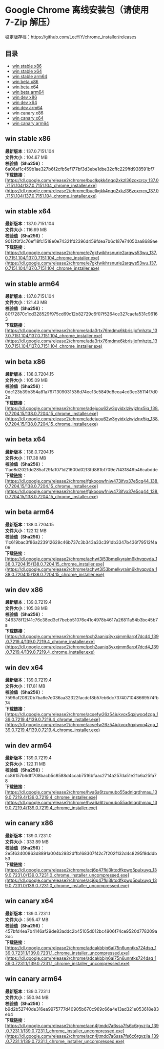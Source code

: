 # Google Chrome 离线安装包（请使用 7-Zip 解压）
稳定版存档：<https://github.com/LeeYiY/chrome_installer/releases>

## 目录
* [win stable x86](https://github.com/LeeYiY/chrome_installer?tab=readme-ov-file#win-stable-x86)
* [win stable x64](https://github.com/LeeYiY/chrome_installer?tab=readme-ov-file#win-stable-x64)
* [win stable arm64](https://github.com/LeeYiY/chrome_installer?tab=readme-ov-file#win-stable-arm64)
* [win beta x86](https://github.com/LeeYiY/chrome_installer?tab=readme-ov-file#win-beta-x86)
* [win beta x64](https://github.com/LeeYiY/chrome_installer?tab=readme-ov-file#win-beta-x64)
* [win beta arm64](https://github.com/LeeYiY/chrome_installer?tab=readme-ov-file#win-beta-arm64)
* [win dev x86](https://github.com/LeeYiY/chrome_installer?tab=readme-ov-file#win-dev-x86)
* [win dev x64](https://github.com/LeeYiY/chrome_installer?tab=readme-ov-file#win-dev-x64)
* [win dev arm64](https://github.com/LeeYiY/chrome_installer?tab=readme-ov-file#win-dev-arm64)
* [win canary x86](https://github.com/LeeYiY/chrome_installer?tab=readme-ov-file#win-canary-x86)
* [win canary x64](https://github.com/LeeYiY/chrome_installer?tab=readme-ov-file#win-canary-x64)
* [win canary arm64](https://github.com/LeeYiY/chrome_installer?tab=readme-ov-file#win-canary-arm64)

## win stable x86
**最新版本**：137.0.7151.104  
**文件大小**：104.67 MB  
**校验值（Sha256）**：6a06af1c459b1ae327b6f2cfb5ef177bf3d3ebe1dbe32cffc229ffd938591bf7  
**下载链接**：[https://dl.google.com/release2/chrome/buclkgkk4nqq2xkzl36zoxcrcy_137.0.7151.104/137.0.7151.104_chrome_installer.exe](https://dl.google.com/release2/chrome/buclkgkk4nqq2xkzl36zoxcrcy_137.0.7151.104/137.0.7151.104_chrome_installer.exe)  

## win stable x64
**最新版本**：137.0.7151.104  
**文件大小**：116.69 MB  
**校验值（Sha256）**：9012f0f2c76ef18fc1518e0e74321fd2396d459fdea7b6c187e74050aa8689ae  
**下载链接**：[https://dl.google.com/release2/chrome/e7gkfwikhrsnurie2arqws53wu_137.0.7151.104/137.0.7151.104_chrome_installer.exe](https://dl.google.com/release2/chrome/e7gkfwikhrsnurie2arqws53wu_137.0.7151.104/137.0.7151.104_chrome_installer.exe)  

## win stable arm64
**最新版本**：137.0.7151.104  
**文件大小**：121.43 MB  
**校验值（Sha256）**：80f72870c1cd328529f975cd69c12b82729c6f07f5264ce327caefa531c96163  
**下载链接**：[https://dl.google.com/release2/chrome/ada3rtx76mdmx6kbrisljofmhztq_137.0.7151.104/137.0.7151.104_chrome_installer.exe](https://dl.google.com/release2/chrome/ada3rtx76mdmx6kbrisljofmhztq_137.0.7151.104/137.0.7151.104_chrome_installer.exe)  

## win beta x86
**最新版本**：138.0.7204.15  
**文件大小**：105.09 MB  
**校验值（Sha256）**：0dc123b39b354a81a7971309031536d74ec13c5849d8eea4cd3ec35114f7d02e  
**下载链接**：[https://dl.google.com/release2/chrome/adejuou62w3gyidxlziwjzlnx5iq_138.0.7204.15/138.0.7204.15_chrome_installer.exe](https://dl.google.com/release2/chrome/adejuou62w3gyidxlziwjzlnx5iq_138.0.7204.15/138.0.7204.15_chrome_installer.exe)  

## win beta x64
**最新版本**：138.0.7204.15  
**文件大小**：117.38 MB  
**校验值（Sha256）**：11ae8d2021dd285af29fa1071d21600d02f3fd881bf709e7f431849b46cabdde  
**下载链接**：[https://dl.google.com/release2/chrome/fgkooowfniw473ifvx37e5cg44_138.0.7204.15/138.0.7204.15_chrome_installer.exe](https://dl.google.com/release2/chrome/fgkooowfniw473ifvx37e5cg44_138.0.7204.15/138.0.7204.15_chrome_installer.exe)  

## win beta arm64
**最新版本**：138.0.7204.15  
**文件大小**：122.12 MB  
**校验值（Sha256）**：11c619bac3f86a223912629c46b737c3b343a33c391db3347b436f79512f4a09  
**下载链接**：[https://dl.google.com/release2/chrome/achwt3i53bmelkyraim6khvqpvda_138.0.7204.15/138.0.7204.15_chrome_installer.exe](https://dl.google.com/release2/chrome/achwt3i53bmelkyraim6khvqpvda_138.0.7204.15/138.0.7204.15_chrome_installer.exe)  

## win dev x86
**最新版本**：139.0.7219.4  
**文件大小**：105.08 MB  
**校验值（Sha256）**：346378f12f41c76c38ed3ef7bebb51076e41c4978b4617a26811a54b3bc45b7a  
**下载链接**：[https://dl.google.com/release2/chrome/pch2aaniq3yxxjmm6arpf7dcd4_139.0.7219.4/139.0.7219.4_chrome_installer.exe](https://dl.google.com/release2/chrome/pch2aaniq3yxxjmm6arpf7dcd4_139.0.7219.4/139.0.7219.4_chrome_installer.exe)  

## win dev x64
**最新版本**：139.0.7219.4  
**文件大小**：117.81 MB  
**校验值（Sha256）**：7599af20820b7ba6e7e036aa32322facdcf8b57eb6dc7374071048669574fb74  
**下载链接**：[https://dl.google.com/release2/chrome/acsefw26z54iukvox5qxjwoq4zqa_139.0.7219.4/139.0.7219.4_chrome_installer.exe](https://dl.google.com/release2/chrome/acsefw26z54iukvox5qxjwoq4zqa_139.0.7219.4/139.0.7219.4_chrome_installer.exe)  

## win dev arm64
**最新版本**：139.0.7219.4  
**文件大小**：122.11 MB  
**校验值（Sha256）**：cc86157b6dff708bacb5c8588d4ccab7516bfaac2714a257da51e21b6a25fa78  
**下载链接**：[https://dl.google.com/release2/chrome/hva6a6tzumubo55adnlqrdhmau_139.0.7219.4/139.0.7219.4_chrome_installer.exe](https://dl.google.com/release2/chrome/hva6a6tzumubo55adnlqrdhmau_139.0.7219.4/139.0.7219.4_chrome_installer.exe)  

## win canary x86
**最新版本**：139.0.7231.0  
**文件大小**：333.89 MB  
**校验值（Sha256）**：2e5f63400863d8891a004b2932dffb168307f42c7f202f132d4c8295f8dddb53  
**下载链接**：[https://dl.google.com/release2/chrome/acj6p47fkj3ktodfkpwg5pulxuyq_139.0.7231.0/139.0.7231.0_chrome_installer_uncompressed.exe](https://dl.google.com/release2/chrome/acj6p47fkj3ktodfkpwg5pulxuyq_139.0.7231.0/139.0.7231.0_chrome_installer_uncompressed.exe)  

## win canary x64
**最新版本**：139.0.7231.1  
**文件大小**：595.47 MB  
**校验值（Sha256）**：457bfd4ea7b4146af29de83addc2b45105d012bc4906f74ce9520d778209a3dc  
**下载链接**：[https://dl.google.com/release2/chrome/adcakbbjn6ai75n6unntks724dsq_139.0.7231.1/139.0.7231.1_chrome_installer_uncompressed.exe](https://dl.google.com/release2/chrome/adcakbbjn6ai75n6unntks724dsq_139.0.7231.1/139.0.7231.1_chrome_installer_uncompressed.exe)  

## win canary arm64
**最新版本**：139.0.7231.1  
**文件大小**：550.94 MB  
**校验值（Sha256）**：b9d2b52740de316ea9975777d40905b670c969c66a4e13ad321e053618e83eb4  
**下载链接**：[https://dl.google.com/release2/chrome/acn4jtmdd7a6ssa7fs6c6rgvzjla_139.0.7231.1/139.0.7231.1_chrome_installer_uncompressed.exe](https://dl.google.com/release2/chrome/acn4jtmdd7a6ssa7fs6c6rgvzjla_139.0.7231.1/139.0.7231.1_chrome_installer_uncompressed.exe)  

